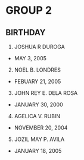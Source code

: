 # GROUP 2

## BIRTHDAY

1. JOSHUA R DUROGA
-   MAY 3, 2005

2. NOEL B. LONDRES
-   FEBUARY 21, 2005

3. JOHN REY E. DELA ROSA
-   JANUARY 30, 2000

4. AGELICA V. RUBIN
-   NOVEMBER 20, 2004

5. JOZIL MAY P. AVILA
-   JANUARY 18, 2005